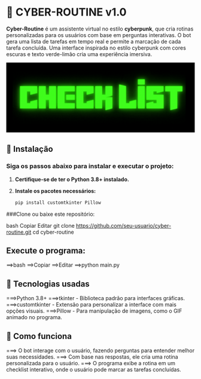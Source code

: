 # 🧠 CYBER-ROUTINE v1.0

**Cyber-Routine** é um assistente virtual no estilo **cyberpunk**, que cria rotinas personalizadas para os usuários com base em perguntas interativas. O bot gera uma lista de tarefas em tempo real e permite a marcação de cada tarefa concluída. Uma interface inspirada no estilo cyberpunk com cores escuras e texto verde-limão cria uma experiência imersiva.

![Demonstração](check_list_name.png)

## 🔧 Instalação

### Siga os passos abaixo para instalar e executar o projeto:

1. **Certifique-se de ter o Python 3.8+ instalado.**
   
2. **Instale os pacotes necessários:**
   ```bash
   pip install customtkinter Pillow
###Clone ou baixe este repositório:

bash
Copiar
Editar
git clone https://github.com/seu-usuario/cyber-routine.git
cd cyber-routine


## Execute o programa:
==>bash
==>Copiar
==>Editar
==>python main.py

## 🧪 Tecnologias usadas
===>Python 3.8+
===>tkinter - Biblioteca padrão para interfaces gráficas.
===>customtkinter - Extensão para personalizar a interface com mais opções visuais.
===>Pillow - Para manipulação de imagens, como o GIF animado no programa.


## 🚀 Como funciona
===> O bot interage com o usuário, fazendo perguntas para entender melhor suas necessidades.
===> Com base nas respostas, ele cria uma rotina personalizada para o usuário.
===> O programa exibe a rotina em um checklist interativo, onde o usuário pode marcar as tarefas concluídas.